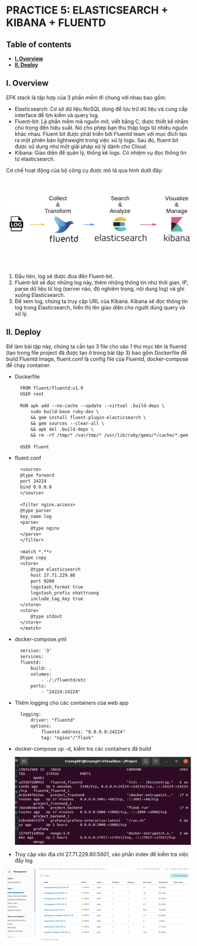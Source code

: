 # PRACTICE 5: ELASTICSEARCH + KIBANA + FLUENTD

## Table of contents

- [**I. Overview**](#i-overview)
- [**II. Deploy**](#ii-deploy)

## I. Overview

EFK stack là tập hợp của 3 phần mềm đi chung với nhau bao gồm:

- Elasticsearch: Cơ sở dữ liệu NoSQL dùng để lưu trữ dữ liệu và cung cấp interface để tìm kiếm và query log.
- Fluent-bit: Là phần mềm mã nguồn mở, viết bằng C, được thiết kế nhằm chú trọng đến hiệu suất. Nó cho phép bạn thu thập logs từ nhiều nguồn khác nhau. Fluent bit được phát triển bởi Fluentd team với mục đích tạo ra một phiên bản lightweight trong việc xử lý logs. Sau đó, fluent bit được sử dụng như một giải pháp xử lý dành cho Cloud.
- Kibana: Giao diện để quản lý, thống kê logs. Có nhiệm vụ đọc thông tin từ elasticsearch.

Cơ chế hoạt động của bộ công cụ được mô tả qua hình dưới đây:

![image](imgs/co-che.png)

1. Đầu tiên, log sẽ được đưa đến Fluent-bit.
2. Fluent-bit sẽ đọc những log này, thêm những thông tin như thời gian, IP, parse dữ liệu từ log (server nào, độ nghiêm trọng, nội dung log) và ghi xuống Elasticsearch.
3. Để xem log, chúng ta truy cập URL của Kibana. Kibana sẽ đọc thông tin log trong Elasticsearch, hiển thị lên giao diện cho người dùng query và xử lý.

## II. Deploy

Để làm bài tập này, chúng ta cần tạo 3 file cho vào 1 thư mục tên là fluentd (tạo trong file project đã được tạo ở trong bài tập 3) bao gồm Dockerfile để build Fluentd Image, fluent.conf là config file của Fluentd, docker-compose để chạy container.

- Dockerfile

        FROM fluent/fluentd:v1.9
        USER root

        RUN apk add --no-cache --update --virtual .build-deps \
            sudo build-base ruby-dev \
            && gem install fluent-plugin-elasticsearch \
            && gem sources --clear-all \
            && apk del .build-deps \
            && rm -rf /tmp/* /var/tmp/* /usr/lib/ruby/gems/*/cache/*.gem

        USER fluent

- fluent.conf

        <source>
        @type forward
        port 24224
        bind 0.0.0.0
        </source>

        <filter nginx.access>
        @type parser
        key_name log
        <parse>
            @type nginx
        </parse>
        </filter>

        <match *.**>
        @type copy
        <store>
            @type elasticsearch
            host 27.71.229.80
            port 9200
            logstash_format true
            logstash_prefix nhattruong
            include_tag_key true
        </store>
        <store>
            @type stdout
        </store>
        </match>

- docker-compose.yml

        version: '3'
        services:
        fluentd:
            build: .
            volumes:
                - ./:/fluentd/etc
            ports:
                - "24224:24224"

- Thêm logging cho các containers của web app

        logging:
            driver: "fluentd"
            options:
                fluentd-address: "0.0.0.0:24224"
                tag: "nginx"/"flask"

- docker-compose up -d, kiểm tra các containers đã build

    ![image](imgs/docker-ps.png)

- Truy cập vào địa chỉ 27.71.229.80:5601, vào phần index để kiểm tra việc đẩy log

![image](imgs/index.png)